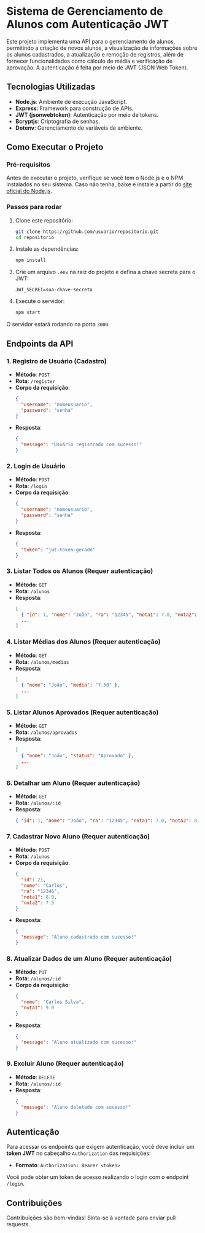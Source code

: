# Sistema de Gerenciamento de Alunos com Autenticação JWT

Este projeto implementa uma API para o gerenciamento de alunos, permitindo a criação de novos alunos, a visualização de informações sobre os alunos cadastrados, a atualização e remoção de registros, além de fornecer funcionalidades como cálculo de média e verificação de aprovação. A autenticação é feita por meio de JWT (JSON Web Token).

## Tecnologias Utilizadas

- **Node.js**: Ambiente de execução JavaScript.
- **Express**: Framework para construção de APIs.
- **JWT (jsonwebtoken)**: Autenticação por meio de tokens.
- **Bcryptjs**: Criptografia de senhas.
- **Dotenv**: Gerenciamento de variáveis de ambiente.

## Como Executar o Projeto

### Pré-requisitos

Antes de executar o projeto, verifique se você tem o Node.js e o NPM instalados no seu sistema. Caso não tenha, baixe e instale a partir do [site oficial do Node.js](https://nodejs.org/).

### Passos para rodar

1. Clone este repositório:
    ```bash
    git clone https://github.com/usuario/repositorio.git
    cd repositorio
    ```

2. Instale as dependências:
    ```bash
    npm install
    ```

3. Crie um arquivo `.env` na raiz do projeto e defina a chave secreta para o JWT:
    ```plaintext
    JWT_SECRET=sua-chave-secreta
    ```

4. Execute o servidor:
    ```bash
    npm start
    ```

O servidor estará rodando na porta `3000`.

## Endpoints da API

### 1. **Registro de Usuário** (Cadastro)

- **Método**: `POST`
- **Rota**: `/register`
- **Corpo da requisição**:
    ```json
    {
      "username": "nomeusuario",
      "password": "senha"
    }
    ```
- **Resposta**:
    ```json
    {
      "message": "Usuário registrado com sucesso!"
    }
    ```

### 2. **Login de Usuário**

- **Método**: `POST`
- **Rota**: `/login`
- **Corpo da requisição**:
    ```json
    {
      "username": "nomeusuario",
      "password": "senha"
    }
    ```
- **Resposta**:
    ```json
    {
      "token": "jwt-token-gerado"
    }
    ```

### 3. **Listar Todos os Alunos** (Requer autenticação)

- **Método**: `GET`
- **Rota**: `/alunos`
- **Resposta**:
    ```json
    [
      { "id": 1, "nome": "João", "ra": "12345", "nota1": 7.0, "nota2": 8.0 },
      ...
    ]
    ```

### 4. **Listar Médias dos Alunos** (Requer autenticação)

- **Método**: `GET`
- **Rota**: `/alunos/medias`
- **Resposta**:
    ```json
    [
      { "nome": "João", "media": "7.50" },
      ...
    ]
    ```

### 5. **Listar Alunos Aprovados** (Requer autenticação)

- **Método**: `GET`
- **Rota**: `/alunos/aprovados`
- **Resposta**:
    ```json
    [
      { "nome": "João", "status": "Aprovado" },
      ...
    ]
    ```

### 6. **Detalhar um Aluno** (Requer autenticação)

- **Método**: `GET`
- **Rota**: `/alunos/:id`
- **Resposta**:
    ```json
    { "id": 1, "nome": "João", "ra": "12345", "nota1": 7.0, "nota2": 8.0 }
    ```

### 7. **Cadastrar Novo Aluno** (Requer autenticação)

- **Método**: `POST`
- **Rota**: `/alunos`
- **Corpo da requisição**:
    ```json
    {
      "id": 21,
      "nome": "Carlos",
      "ra": "12346",
      "nota1": 8.0,
      "nota2": 7.5
    }
    ```
- **Resposta**:
    ```json
    {
      "message": "Aluno cadastrado com sucesso!"
    }
    ```

### 8. **Atualizar Dados de um Aluno** (Requer autenticação)

- **Método**: `PUT`
- **Rota**: `/alunos/:id`
- **Corpo da requisição**:
    ```json
    {
      "nome": "Carlos Silva",
      "nota1": 9.0
    }
    ```
- **Resposta**:
    ```json
    {
      "message": "Aluno atualizado com sucesso!"
    }
    ```

### 9. **Excluir Aluno** (Requer autenticação)

- **Método**: `DELETE`
- **Rota**: `/alunos/:id`
- **Resposta**:
    ```json
    {
      "message": "Aluno deletado com sucesso!"
    }
    ```

## Autenticação

Para acessar os endpoints que exigem autenticação, você deve incluir um **token JWT** no cabeçalho `Authorization` das requisições:

- **Formato**: `Authorization: Bearer <token>`
  
Você pode obter um token de acesso realizando o login com o endpoint `/login`.

## Contribuições

Contribuições são bem-vindas! Sinta-se à vontade para enviar pull requests.

